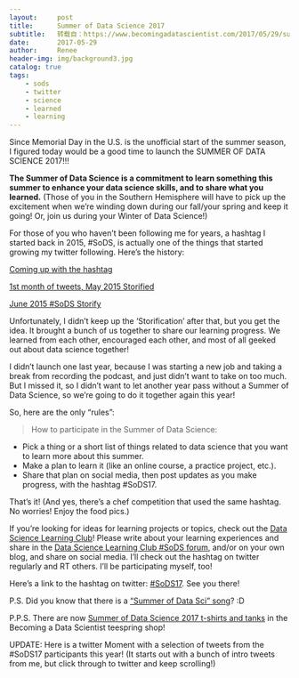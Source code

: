 ```yaml
---
layout:     post
title:      Summer of Data Science 2017
subtitle:   转载自：https://www.becomingadatascientist.com/2017/05/29/summer-of-data-science-2017/
date:       2017-05-29
author:     Renee
header-img: img/background3.jpg
catalog: true
tags:
    - sods
    - twitter
    - science
    - learned
    - learning
---
```


Since Memorial Day in the U.S. is the unofficial start of the summer season, I figured today would be a good time to launch the SUMMER OF DATA SCIENCE 2017!!!

**The Summer of Data Science is a commitment to learn something this summer to enhance your data science skills, and to share what you learned.** (Those of you in the Southern Hemisphere will have to pick up the excitement when we’re winding down during our fall/your spring and keep it going! Or, join us during your Winter of Data Science!)

For those of you who haven’t been following me for years, a hashtag I started back in 2015, #SoDS, is actually one of the things that started growing my twitter following. Here’s the history:

[Coming up with the hashtag](https://www.becomingadatascientist.com/2015/05/18/summer-of-data-science-2015)

[1st month of tweets, May 2015 Storified](https://www.becomingadatascientist.com/2015/06/09/may-2015-sods-storify)

[June 2015 #SoDS Storify](https://storify.com/BecomingDataSci/sods-june-2015)

Unfortunately, I didn’t keep up the ‘Storification’ after that, but you get the idea. It brought a bunch of us together to share our learning progress. We learned from each other, encouraged each other, and most of all geeked out about data science together!

I didn’t launch one last year, because I was starting a new job and taking a break from recording the podcast, and just didn’t want to take on too much. But I missed it, so I didn’t want to let another year pass without a Summer of Data Science, so we’re going to do it together again this year!

So, here are the only “rules”:

> How to participate in the Summer of Data Science:

- Pick a thing or a short list of things related to data science that you want to learn more about this summer.
- Make a plan to learn it (like an online course, a practice project, etc.).
- Share that plan on social media, then post updates as you make progress, with the hashtag #SoDS17.



That’s it! (And yes, there’s a chef competition that used the same hashtag. No worries! Enjoy the food pics.) 

If you’re looking for ideas for learning projects or topics, check out the [Data Science Learning Club](http://www.becomingadatascientist.com/learningclub)! Please write about your learning experiences and share in the [Data Science Learning Club #SoDS forum](http://www.becomingadatascientist.com/learningclub/forum-30.html), and/or on your own blog, and share on social media. I’ll check out the hashtag on twitter regularly and RT others. I’ll be participating myself, too!

Here’s a link to the hashtag on twitter: [#SoDS17](https://twitter.com/search?q=%23SoDS17). See you there!

P.S. Did you know that there is a [“Summer of Data Sci” song](https://www.becomingadatascientist.com/2015/06/08/monday-silliness)? :D

P.P.S. There are now [Summer of Data Science 2017 t-shirts and tanks](https://teespring.com/stores/becoming-a-data-scientist) in the Becoming a Data Scientist teespring shop!

UPDATE: Here is a twitter Moment with a selection of tweets from the #SoDS17 participants this year! (It starts out with a bunch of intro tweets from me, but click through to twitter and keep scrolling!)

